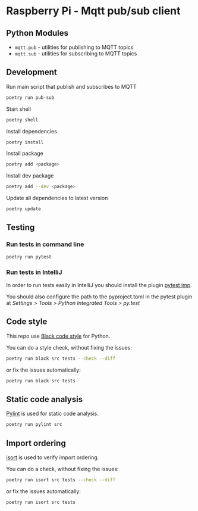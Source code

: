 # Raspberry Pi - Mqtt pub/sub client

## Python Modules

- `mqtt.pub` - utilities for publishing to MQTT topics
- `mqtt.sub` - utilities for subscribing to MQTT topics

## Development

Run main script that publish and subscribes to MQTT

```bash
poetry run pub-sub
```

Start shell

```bash
poetry shell
```

Install dependencies

```bash
poetry install
```

Install package

```bash
poetry add <package>
```

Install dev package

```bash
poetry add --dev <package>
```

Update all dependencies to latest version

```bash
poetry update
```

## Testing

### Run tests in command line

```bash
poetry run pytest
```

### Run tests in IntelliJ

In order to run tests easily in IntelliJ you should install the
plugin [pytest imp](https://plugins.jetbrains.com/plugin/14202-pytest-imp).

You should also configure the path to the pyproject.toml in the pytest plugin at _Settings > Tools > Python Integrated
Tools > py.test_

## Code style

This repo use [Black code style](https://black.readthedocs.io/en/stable/the_black_code_style/current_style.html) for
Python.

You can do a style check, without fixing the issues:

```bash
poetry run black src tests --check --diff
```

or fix the issues automatically:

```bash
poetry run black src tests
```

## Static code analysis

[Pylint](https://pylint.pycqa.org/en/latest/) is used for static code analysis.

```bash
poetry run pylint src
```

## Import ordering

[isort](https://pycqa.github.io/isort/) is used to verify import ordering.

You can do a check, without fixing the issues:

```bash
poetry run isort src tests --check --diff
```

or fix the issues automatically:

```bash
poetry run isort src tests
```

